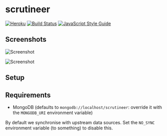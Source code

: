 # scrutineer
[![Heroku](http://heroku-badge.herokuapp.com/?app=scrutineer&svg=1)](https://scrutineer.herokuapp.com)
[![Build Status](https://travis-ci.org/zuzak/scrutineer.svg?branch=master)](https://travis-ci.org/zuzak/scrutineer)
[![JavaScript Style Guide](https://img.shields.io/badge/code_style-standard-brightgreen.svg)](https://standardjs.com)

## Screenshots
![Screenshot](https://i.imgur.com/605GZBsl.png)

![Screenshot](https://i.imgur.com/xVyafxal.jpg)
## Setup

## Requirements
* MongoDB (defaults to `mongodb://localhost/scrutineer`: override it with the `MONGODB_URI` environment variable)

By default we synchronise with upstream data sources. Set the `NO_SYNC` environment variable (to something) to disable this.